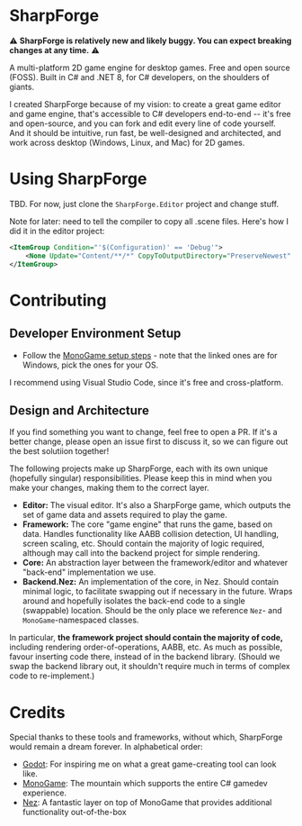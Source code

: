 # SharpForge

:warning: **SharpForge is relatively new and likely buggy. You can expect breaking changes at any time.** :warning:

A multi-platform 2D game engine for desktop games. Free and open source (FOSS). Built in C# and .NET 8, for C# developers, on the shoulders of giants.

I created SharpForge because of my vision: to create a great game editor and game engine, that's accessible to C# developers end-to-end -- it's free and open-source, and you can fork and edit every line of code yourself.  And it should be intuitive, run fast, be well-designed and architected, and work across desktop (Windows, Linux, and Mac) for 2D games.

# Using SharpForge

TBD. For now, just clone the `SharpForge.Editor` project and change stuff.

Note for later: need to tell the compiler to copy all .scene files. Here's how I did it in the editor project:

```xml
<ItemGroup Condition="'$(Configuration)' == 'Debug'">
    <None Update="Content/**/*" CopyToOutputDirectory="PreserveNewest" />
</ItemGroup>
```

# Contributing

## Developer Environment Setup

- Follow the [MonoGame setup steps](https://docs.monogame.net/articles/getting_started/1_setting_up_your_os_for_development_windows.html?tabs=android) - note that the linked ones are for Windows, pick the ones for your OS.

I recommend using Visual Studio Code, since it's free and cross-platform.

## Design and Architecture

If you find something you want to change, feel free to open a PR. If it's a better change, please open an issue first to discuss it, so we can figure out the best solutiion together!

The following projects make up SharpForge, each with its own unique (hopefully singular) responsibilities. Please keep this in mind when you make your changes, making them to the correct layer.

- **Editor:** The visual editor. It's also a SharpForge game, which outputs the set of game data and assets required to play the game.
- **Framework:** The core "game engine" that runs the game, based on data. Handles functionality like AABB collision detection, UI handling, screen scaling, etc. Should contain the majority of logic required, although may call into the backend project for simple rendering.
- **Core:** An abstraction layer between the framework/editor and whatever "back-end" implementation we use.
- **Backend.Nez:** An implementation of the core, in Nez. Should contain minimal logic, to facilitate swapping out if necessary in the future. Wraps around and hopefully isolates the back-end code to a single (swappable) location. Should be the only place we reference `Nez`- and `MonoGame`-namespaced classes.

In particular, **the framework project should contain the majority of code,** including rendering order-of-operations, AABB, etc. As much as possible, favour inserting code there, instead of in the backend library. (Should we swap the backend library out, it shouldn't require much in terms of complex code to re-implement.)

# Credits

Special thanks to these tools and frameworks, without which, SharpForge would remain a dream forever. In alphabetical order:

- [Godot](https://github.com/godot-engine/godot): For inspiring me on what a great game-creating tool can look like.
- [MonoGame](https://github.com/MonoGame/MonoGame): The mountain which supports the entire C# gamedev experience. 
- [Nez](https://github.com/prime31/Nez): A fantastic layer on top of MonoGame that provides additional functionality out-of-the-box 
